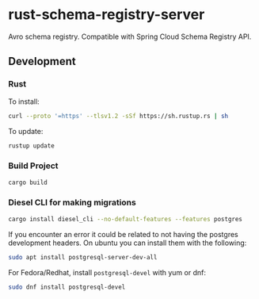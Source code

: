 # rust-schema-registry-server

Avro schema registry. Compatible with Spring Cloud Schema Registry API.

## Development

### Rust
To install:
```bash
curl --proto '=https' --tlsv1.2 -sSf https://sh.rustup.rs | sh
```

To update:
```bash
rustup update
```

### Build Project
```bash
cargo build
```

### Diesel CLI for making migrations
```bash
cargo install diesel_cli --no-default-features --features postgres
```

If you encounter an error it could be related to not having the postgres development headers. On ubuntu you can install them with the following:
```bash
sudo apt install postgresql-server-dev-all
```

For Fedora/Redhat, install `postgresql-devel` with yum or dnf:
```bash
sudo dnf install postgresql-devel
```

